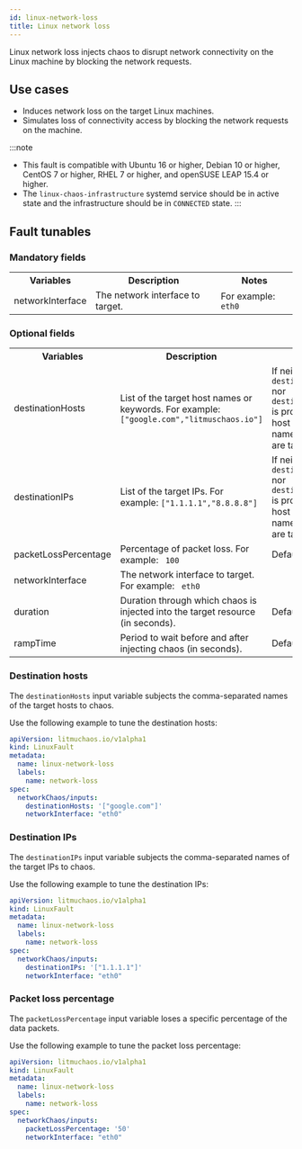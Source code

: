 ```yaml
---
id: linux-network-loss
title: Linux network loss
---
```

Linux network loss injects chaos to disrupt network connectivity on the Linux machine by blocking the network requests.

## Use cases
- Induces network loss on the target Linux machines.
- Simulates loss of connectivity access by blocking the network requests on the machine.

:::note
- This fault is compatible with Ubuntu 16 or higher, Debian 10 or higher, CentOS 7 or higher, RHEL 7 or higher, and openSUSE LEAP 15.4 or higher.
- The `linux-chaos-infrastructure` systemd service should be in active state and the infrastructure should be in `CONNECTED` state.
:::

## Fault tunables
<h3>Mandatory fields</h3>
<table>
  <tr>
    <th> Variables </th>
    <th> Description </th>
    <th> Notes </th>
  </tr>
  <tr>
    <td> networkInterface </td>
    <td> The network interface to target. </td>
    <td> For example: <code>eth0</code> </td>
  </tr>
</table>
<h3>Optional fields</h3>
<table>
  <tr>
    <th> Variables </th>
    <th> Description </th>
    <th> Notes </th>
  </tr>
  <tr>
    <td> destinationHosts </td>
    <td> List of the target host names or keywords. For example: <code>["google.com","litmuschaos.io"]</code></td>
    <td> If neither <code>destinationHosts</code> nor <code> destinationIPs</code> is provided, all host names/domains are targeted </td>
  </tr>
  <tr>
    <td> destinationIPs </td>
    <td> List of the target IPs. For example: <code>["1.1.1.1","8.8.8.8"]</code> </td>
    <td> If neither <code>destinationHosts</code> nor <code> destinationIPs</code> is provided, all host names/domains are targeted</td>
  </tr>
  <tr>
    <td> packetLossPercentage </td>
    <td> Percentage of packet loss. For example: <code> 100 </code> </td>
    <td> Default: 100% </td>
  </tr>
  <tr>
    <td> networkInterface </td>
    <td> The network interface to target. For example: <code> eth0 </code> </td>
    <td>  </td>
  </tr>
  <tr>
    <td> duration </td>
    <td> Duration through which chaos is injected into the target resource (in seconds). </td>
    <td> Default: 30s </td>
  </tr>
  <tr>
    <td> rampTime </td>
    <td> Period to wait before and after injecting chaos (in seconds). </td>
    <td> Default: 0s </td>
  </tr>
</table>

### Destination hosts

The `destinationHosts` input variable subjects the comma-separated names of the target hosts to chaos.

Use the following example to tune the destination hosts:

[embedmd]:# (./static/manifests/linux-network-loss/destination-hosts.yaml yaml)
```yaml
apiVersion: litmuchaos.io/v1alpha1
kind: LinuxFault
metadata:
  name: linux-network-loss
  labels:
    name: network-loss
spec:
  networkChaos/inputs:
    destinationHosts: '["google.com"]'
    networkInterface: "eth0"
```

### Destination IPs

The `destinationIPs` input variable subjects the comma-separated names of the target IPs to chaos.

Use the following example to tune the destination IPs:

[embedmd]:# (./static/manifests/linux-network-loss/destination-ips.yaml yaml)
```yaml
apiVersion: litmuchaos.io/v1alpha1
kind: LinuxFault
metadata:
  name: linux-network-loss
  labels:
    name: network-loss
spec:
  networkChaos/inputs:
    destinationIPs: '["1.1.1.1"]'
    networkInterface: "eth0"
```

### Packet loss percentage

The `packetLossPercentage` input variable loses a specific percentage of the data packets.

Use the following example to tune the packet loss percentage:

[embedmd]:# (./static/manifests/linux-network-loss/packet-loss-percentage.yaml yaml)
```yaml
apiVersion: litmuchaos.io/v1alpha1
kind: LinuxFault
metadata:
  name: linux-network-loss
  labels:
    name: network-loss
spec:
  networkChaos/inputs:
    packetLossPercentage: '50'
    networkInterface: "eth0"
```
